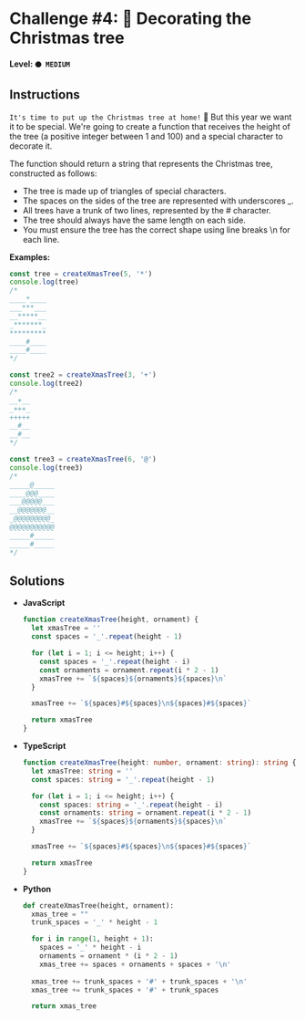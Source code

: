 # Challenge #4: 🎄 Decorating the Christmas tree

#### Level: `🟠 MEDIUM`

## Instructions

`It's time to put up the Christmas tree at home!` 🎄 But this year we want it to be special. We're going to create a function that receives the height of the tree (a positive integer between 1 and 100) and a special character to decorate it.

The function should return a string that represents the Christmas tree, constructed as follows:

- The tree is made up of triangles of special characters.
- The spaces on the sides of the tree are represented with underscores _.
- All trees have a trunk of two lines, represented by the # character.
- The tree should always have the same length on each side.
- You must ensure the tree has the correct shape using line breaks \n for each line.

**Examples:**

```js
const tree = createXmasTree(5, '*')
console.log(tree)
/*
____*____
___***___
__*****__
_*******_
*********
____#____
____#____
*/

const tree2 = createXmasTree(3, '+')
console.log(tree2)
/*
__+__
_+++_
+++++
__#__
__#__
*/

const tree3 = createXmasTree(6, '@')
console.log(tree3)
/*
_____@_____
____@@@____
___@@@@@___
__@@@@@@@__
_@@@@@@@@@_
@@@@@@@@@@@
_____#_____
_____#_____
*/
```

## Solutions

- **JavaScript**

  ```js
  function createXmasTree(height, ornament) {
    let xmasTree = ''
    const spaces = '_'.repeat(height - 1)

    for (let i = 1; i <= height; i++) {
      const spaces = '_'.repeat(height - i)
      const ornaments = ornament.repeat(i * 2 - 1)
      xmasTree += `${spaces}${ornaments}${spaces}\n`
    }

    xmasTree += `${spaces}#${spaces}\n${spaces}#${spaces}`

    return xmasTree
  }
  ```

- **TypeScript**

  ```ts
  function createXmasTree(height: number, ornament: string): string {
    let xmasTree: string = ''
    const spaces: string = '_'.repeat(height - 1)

    for (let i = 1; i <= height; i++) {
      const spaces: string = '_'.repeat(height - i)
      const ornaments: string = ornament.repeat(i * 2 - 1)
      xmasTree += `${spaces}${ornaments}${spaces}\n`
    }

    xmasTree += `${spaces}#${spaces}\n${spaces}#${spaces}`

    return xmasTree
  }
  ```
- **Python**

  ```py
  def createXmasTree(height, ornament):
    xmas_tree = ""
    trunk_spaces = '_' * height - 1

    for i in range(1, height + 1):
      spaces = '_' * height - i
      ornaments = ornament * (i * 2 - 1)
      xmas_tree += spaces + ornaments + spaces + '\n'
    
    xmas_tree += trunk_spaces + '#' + trunk_spaces + '\n'
    xmas_tree += trunk_spaces + '#' + trunk_spaces

    return xmas_tree
  ```
